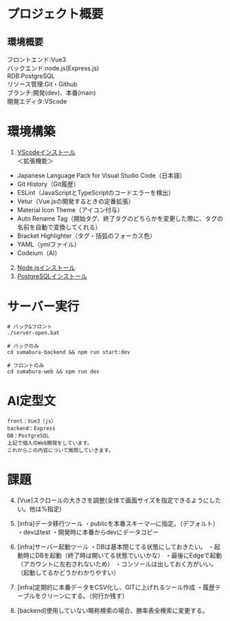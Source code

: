 # プロジェクト概要

## 環境概要
フロントエンド:Vue3<br>
バックエンド:node.js(Express.js)<br>
RDB:PostgreSQL<br>
リソース管理:Git・Github<br>
ブランチ:開発(dev)、本番(main)<br>
開発エディタ:VScode<br>

# 環境構築
1. [VScodeインストール](https://code.visualstudio.com/download)<br>
＜拡張機能＞
- Japanese Language Pack for Visual Studio Code（日本語）
- Git History（Git履歴）
- ESLint（JavaScriptとTypeScriptのコードエラーを検出）
- Vetur（Vue.jsの開発するときの定番拡張）
- Material Icon Theme（アイコン付与）
- Auto Rename Tag（開始タグ、終了タグのどちらかを変更した際に、タグの名前を自動で変換してくれる）
- Bracket Highlighter（タグ・括弧のフォーカス色）
- YAML（ymlファイル）
- Codeium（AI）

2. [Node.jsインストール](https://nodejs.org/ja)
3. [PostgreSQLインストール](https://www.postgresql.jp/download)

# サーバー実行
```shell
# バック&フロント
./server-open.bat
```
```shell
# バックのみ
cd sumabura-backend && npm run start:dev
```
```shell
# フロントのみ
cd sumabura-web && npm run dev
```

# AI定型文
```text
front：Vue3（js）
backend：Express
DB：PostgreSQL
上記で個人のWeb開発をしています。
これからこの内容について質問していきます。
```

# 課題
4.  [Vue]スクロールの大きさを調整(全体で画面サイズを指定できるようにしたい。他は%指定)
7.  [infra]データ移行ツール
・publicを本番スキーマ―に指定。（デフォルト）
・devはtest
・開発時に本番からdevにデータコピー

8. [infra]サーバー起動ツール
・DBは基本閉じてる状態にしておきたい。
・起動時にDBを起動（終了時は開いてる状態でいいかな）
・最後にEdgeで起動（アカウントに左右されないため）
・コンソールは出しておく方がいい。（起動してるかどうかわかりやすい）

9. [infra]定期的に本番データをCSV化し、GITに上げれるツール作成
・履歴テーブルをクリーンにする。（何行か残す）

10. [backend]使用していない略称検索の場合、勝率表全検索に変更する。